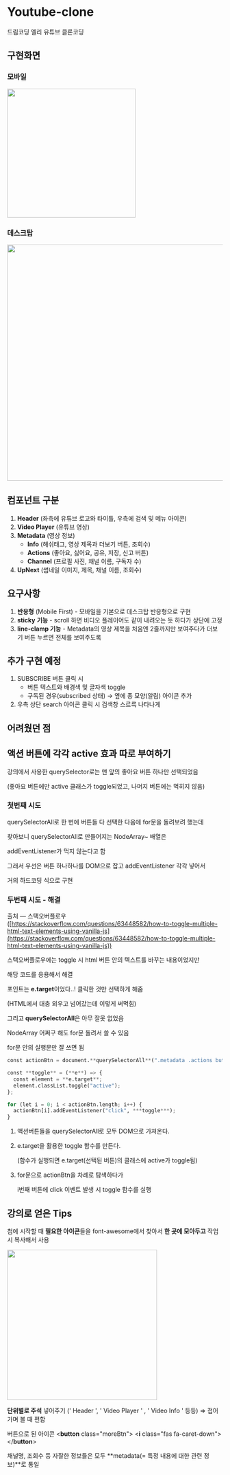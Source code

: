 # Youtube-clone
드림코딩 엘리 유튜브 클론코딩

## 구현화면
### 모바일
<img src="https://i.esdrop.com/d/KwrGH1p1Zl/JZQ54lv8dn.png" width="300" height="auto">

### 데스크탑
<img src="https://i.esdrop.com/d/KwrGH1p1Zl/PDuorpqjAE.png" width="550" height="auto">

## 컴포넌트 구분
1. **Header** (좌측에 유튜브 로고와 타이틀, 우측에 검색 및 메뉴 아이콘)
2. **Video Player** (유튜브 영상)
3. **Metadata** (영상 정보)
    - **Info** (해쉬태그, 영상 제목과 더보기 버튼, 조회수)
    - **Actions** (좋아요, 싫어요, 공유, 저장, 신고 버튼)
    - **Channel** (프로필 사진, 채널 이름, 구독자 수)
4. **UpNext** (썸네일 이미지, 제목, 채널 이름, 조회수)

## 요구사항
1. **반응형** (Mobile First) - 모바일을 기본으로 데스크탑 반응형으로 구현
2. **sticky** **기능** - scroll 하면 비디오 플레이어도 같이 내려오는 듯 하다가 상단에 고정
3. **line-clamp 기능** - Metadata의 영상 제목을 처음엔 2줄까지만 보여주다가 더보기 버튼 누르면 전체를 보여주도록

## 추가 구현 예정
1. SUBSCRIBE 버튼 클릭 시
    - 버튼 텍스트와 배경색 및 글자색 toggle
    - 구독된 경우(subscribed 상태) → 옆에 종 모양(알림) 아이콘 추가
2. 우측 상단 search 아이콘 클릭 시 검색창 스르륵 나타나게

## 어려웠던 점
## 액션 버튼에 각각 active 효과 따로 부여하기

강의에서 사용한 querySelector로는 맨 앞의 좋아요 버튼 하나만 선택되었음

(좋아요 버튼에만 active 클래스가 toggle되었고, 나머지 버튼에는 먹히지 않음)

### 첫번째 시도

querySelectorAll로 한 번에 버튼들 다 선택한 다음에 for문을 돌려보려 했는데

찾아보니 querySelectorAll로 만들어지는 NodeArray~ 배열은 

addEventListener가 먹지 않는다고 함

그래서 우선은 버튼 하나하나를 DOM으로 잡고 addEventListener 각각 넣어서 

거의 하드코딩 식으로 구현

### 두번째 시도 - 해결

출처 — 스택오버플로우 ([https://stackoverflow.com/questions/63448582/how-to-toggle-multiple-html-text-elements-using-vanilla-js](https://stackoverflow.com/questions/63448582/how-to-toggle-multiple-html-text-elements-using-vanilla-js))

스택오버플로우에는 toggle 시 html 버튼 안의 텍스트를 바꾸는 내용이었지만 

해당 코드를 응용해서 해결

포인트는 **e.target**이었다..! 클릭한 것만 선택하게 해줌

(HTML에서 대충 외우고 넘어갔는데 이렇게 써먹힘)

그리고 **querySelectorAll**은 아무 잘못 없었음

NodeArray 어쩌구 해도 for문 돌려서 쓸 수 있음

for문 안의 실행문만 잘 쓰면 됨

```python
const actionBtn = document.**querySelectorAll**(".metadata .actions button i");

const **toggle** = (**e**) => {
  const element = **e.target**;
  element.classList.toggle("active");
};

for (let i = 0; i < actionBtn.length; i++) {
  actionBtn[i].addEventListener("click", ***toggle***);
}
```

1. 액션버튼들을 querySelectorAll로 모두 DOM으로 가져온다.
2. e.target을 활용한 toggle 함수를 만든다.

    (함수가 실행되면 e.target(선택된 버튼)의 클래스에 active가 toggle됨)

3. for문으로 actionBtn을 차례로 탐색하다가 

    i번째 버튼에 click 이벤트 발생 시 toggle 함수를 실행
    
## 강의로 얻은 Tips

첨에 시작할 때 **필요한 아이콘**들을 
font-awesome에서 찾아서 **한 곳에 모아두고** 
작업 시 복사해서 사용

<img src="https://s3-us-west-2.amazonaws.com/secure.notion-static.com/16e44b36-3157-41f4-a39b-da4d1979f68a/Untitled.png" width="350" height="auto">

**단위별로 주석** 넣어주기 
(' Header ', ' Video Player ' , ' Video Info ' 등등)
   ⇒ 접어가며 볼 때 편함

버튼으로 된 아이콘
<**button** class="moreBtn">
    <**i** class="fas fa-caret-down"></i>
</**button**>

채널명, 조회수 등 자잘한 정보들은 
모두 **metadata(= 특정 내용에 대한 관련 정보)**로 통일
 
